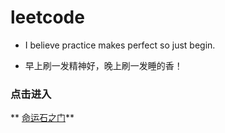 # leetcode
* I believe practice makes perfect so just begin.

* 早上刷一发精神好，晚上刷一发睡的香！


### 点击进入

** [命运石之门](https://github.com/coocon/leetcode/blob/master/index.md)**




